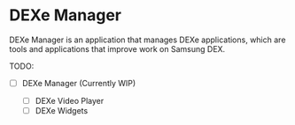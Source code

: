 # DEXe Manager
DEXe Manager is an application that manages DEXe applications, which are tools and applications that improve work on Samsung DEX.

TODO:
- [ ] DEXe Manager (Currently WIP)

  - [ ] DEXe Video Player
  - [ ] DEXe Widgets
